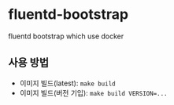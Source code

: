 # fluentd-bootstrap

fluentd bootstrap which use docker

## 사용 방법

- 이미지 빌드(latest): `make build`
- 이미지 빌드(버전 기입): `make build VERSION=...`
